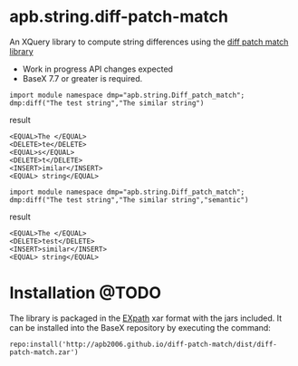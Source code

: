 # apb.string.diff-patch-match
An XQuery library to compute string differences using the 
[diff patch match library](http://code.google.com/p/google-diff-match-patch/)  

* Work in progress API changes expected
* BaseX 7.7 or greater is required.

````
import module namespace dmp="apb.string.Diff_patch_match";
dmp:diff("The test string","The similar string")
````
result
````
<EQUAL>The </EQUAL>
<DELETE>te</DELETE>
<EQUAL>s</EQUAL>
<DELETE>t</DELETE>
<INSERT>imilar</INSERT>
<EQUAL> string</EQUAL>
````

````
import module namespace dmp="apb.string.Diff_patch_match";
dmp:diff("The test string","The similar string","semantic")
````
result
````
<EQUAL>The </EQUAL>
<DELETE>test</DELETE>
<INSERT>similar</INSERT>
<EQUAL> string</EQUAL>
````

# Installation @TODO
The library is packaged in the [EXpath](http://expath.org/spec/pkg) xar format with 
the  jars included. It can be installed into the BaseX repository by 
executing the command:
````
repo:install('http://apb2006.github.io/diff-patch-match/dist/diff-patch-match.zar')
````
